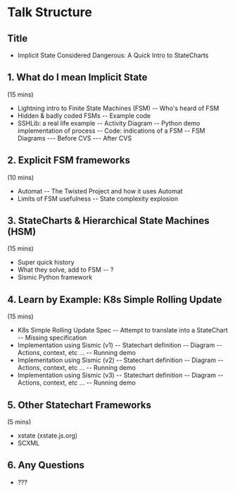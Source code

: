# Talk Structure

## Title

- Implicit State Considered Dangerous: A Quick Intro to StateCharts

## 1. What do I mean Implicit State

(15 mins)

- Lightning intro to Finite State Machines (FSM)
-- Who's heard of FSM
- Hidden & badly coded FSMs
-- Example code
- SSHLib: a real life example
-- Activity Diagram
-- Python demo implementation of process
-- Code: indications of a FSM
-- FSM Diagrams
--- Before CVS
--- After CVS

## 2. Explicit FSM frameworks

(10 mins)

- Automat
-- The Twisted Project and how it uses Automat
- Limits of FSM usefulness
-- State complexity explosion

## 3. StateCharts & Hierarchical State Machines (HSM)

(15 mins)

- Super quick history
- What they solve, add to FSM
-- ?
- Sismic Python framework

## 4. Learn by Example: K8s Simple Rolling Update

(15 mins)

- K8s Simple Rolling Update Spec
-- Attempt to translate into a StateChart
-- Missing specification
- Implementation using Sismic (v1)
-- Statechart definition
-- Diagram
-- Actions, context, etc ...
-- Running demo
- Implementation using Sismic (v2)
-- Statechart definition
-- Diagram
-- Actions, context, etc ...
-- Running demo
- Implementation using Sismic (v3)
-- Statechart definition
-- Diagram
-- Actions, context, etc ...
-- Running demo

## 5. Other Statechart Frameworks

(5 mins)

- xstate (xstate.js.org)
- SCXML

## 6. Any Questions

- ???
